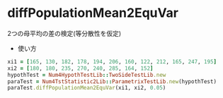 diffPopulationMean2EquVar
=========================
2つの母平均の差の検定(等分散性を仮定)

* 使い方

```ruby
xi1 = [165, 130, 182, 178, 194, 206, 160, 122, 212, 165, 247, 195]
xi2 = [180, 180, 235, 270, 240, 285, 164, 152]
hypothTest = Num4HypothTestLib::TwoSideTestLib.new
paraTest = Num4TstStatistic2Lib::ParametrixTestLib.new(hypothTest)
paraTest.diffPopulationMean2EquVar(xi1, xi2, 0.05)
```

